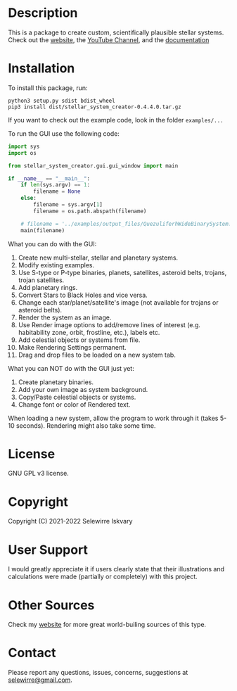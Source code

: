 [comment]: https://www.jetbrains.com/help/pycharm/markdown.html#code-blocks
[comment]: https://www.markdownguide.org/basic-syntax/
# Description
This is a package to create custom, scientifically plausible stellar systems.
Check out the [website](https://sites.google.com/view/caelian-assistants/stellar-system-creator),
the [YouTube Channel](https://www.youtube.com/channel/UCWAz_u7tOu2IIIBqjZzY9gA), and the 
[documentation](https://raw.githubusercontent.com/selewirre/stellar_system_creator/master/stellar_system_creator/documentation/build/latex/stellarsystemcreator.pdf)

# Installation
To install this package, run:

```
python3 setup.py sdist bdist_wheel
pip3 install dist/stellar_system_creator-0.4.4.0.tar.gz
```

If you want to check out the example code, look in the folder `examples/...`

To run the GUI use the following code:

```python
import sys
import os

from stellar_system_creator.gui.gui_window import main

if __name__ == "__main__":
    if len(sys.argv) == 1:
        filename = None
    else:
        filename = sys.argv[1]
        filename = os.path.abspath(filename)

    # filename = '../examples/output_files/QuezuliferhWideBinarySystem.sscl'
    main(filename)

```

What you can do with the GUI:
1. Create new multi-stellar, stellar and planetary systems.
2. Modify existing examples.
3. Use S-type or P-type binaries, planets, satellites, asteroid belts, trojans, trojan satellites.
4. Add planetary rings.
5. Convert Stars to Black Holes and vice versa.
6. Change each star/planet/satellite's image (not available for trojans or asteroid belts).
7. Render the system as an image.
8. Use Render image options to add/remove lines of interest (e.g. habitability zone, orbit, frostline, etc.), labels etc.
9. Add celestial objects or systems from file.
10. Make Rendering Settings permanent.
11. Drag and drop files to be loaded on a new system tab.

What you can NOT do with the GUI just yet:
1. Create planetary binaries.
2. Add your own image as system background.
3. Copy/Paste celestial objects or systems.
5. Change font or color of Rendered text.

When loading a new system, allow the program to work through it (takes 5-10 seconds). 
Rendering might also take some time.

# License 
GNU GPL v3 license.

# Copyright
Copyright (C) 2021-2022 Selewirre Iskvary

# User Support
I would greatly appreciate it if users clearly state that their illustrations and calculations were made 
(partially or completely) with this project.

# Other Sources
Check my [website](https://sites.google.com/view/caelian-assistants/resources) 
for more great world-builing sources of this type.

# Contact
Please report any questions, issues, concerns, suggestions at <selewirre@gmail.com>.
